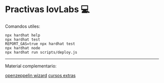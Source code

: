 # Practivas IovLabs 💻

Comandos utiles:

```shell 
npx hardhat help
npx hardhat test
REPORT_GAS=true npx hardhat test
npx hardhat node
npx hardhat run scripts/deploy.js
```


---
Material complementario:

[openzeppelin wizard](https://docs.openzeppelin.com/contracts/4.x/wizard)
[cursos extras](https://www.freecodecamp.org/news/learn-solidity-blockchain-and-smart-contracts-in-a-free/)
